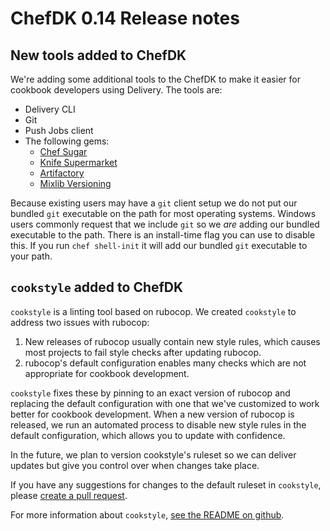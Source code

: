 # ChefDK 0.14 Release notes

## New tools added to ChefDK

We're adding some additional tools to the ChefDK to make it easier for cookbook developers using Delivery. The tools are:

* Delivery CLI
* Git
* Push Jobs client
* The following gems:
  * [Chef Sugar](https://github.com/sethvargo/chef-sugar)
  * [Knife Supermarket](https://github.com/chef/knife-supermarket)
  * [Artifactory](https://github.com/chef/artifactory-client)
  * [Mixlib Versioning](https://github.com/chef/mixlib-versioning)

Because existing users may have a `git` client setup we do not put our
bundled `git` executable on the path for most operating systems. Windows
users commonly request that we include `git` so we _are_ adding our
bundled executable to the path. There is an install-time flag you can
use to disable this. If you run `chef shell-init` it will add our
bundled `git` executable to your path.

## `cookstyle` added to ChefDK

`cookstyle` is a linting tool based on rubocop. We created `cookstyle`
to address two issues with rubocop:

1. New releases of rubocop usually contain new style rules, which causes
   most projects to fail style checks after updating rubocop.
2. rubocop's default configuration enables many checks which are not
   appropriate for cookbook development.

`cookstyle` fixes these by pinning to an exact version of rubocop and
replacing the default configuration with one that we've customized to
work better for cookbook development. When a new version of rubocop is
released, we run an automated process to disable new style rules in the
default configuration, which allows you to update with confidence.

In the future, we plan to version cookstyle's ruleset so we can deliver
updates but give you control over when changes take place.

If you have any suggestions for changes to the default ruleset in
`cookstyle`, please [create a pull request](https://github.com/chef/cookstyle).

For more information about `cookstyle`, [see the README on github](https://github.com/chef/cookstyle).

